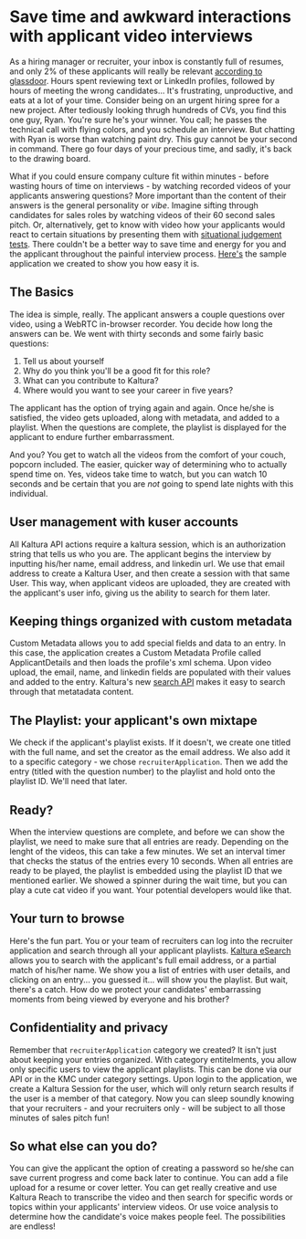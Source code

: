 # Save time and awkward interactions with applicant video interviews 

As a hiring manager or recruiter, your inbox is constantly full of resumes, and only 2% of these applicants will really be relevant [according to glassdoor](https://www.glassdoor.com/employers/popular-topics/hr-stats.htm). Hours spent reviewing text or LinkedIn profiles, followed by hours of meeting the wrong candidates... It's frustrating, unproductive, and eats at a lot of your time. 
Consider being on an urgent hiring spree for a new project. After tediously looking thrugh hundreds of CVs, you find this one guy, Ryan. You're sure he's your winner. You call; he passes the technical call with flying colors, and you schedule an interview. 
But chatting with Ryan is worse than watching paint dry. This guy cannot be your second in command. There go four days of your precious time, and sadly, it's back to the drawing board. 

What if you could ensure company culture fit within minutes - before wasting hours of time on interviews - by watching recorded videos of your applicants answering questions? More important than the content of their answers is the general personality or *vibe*. Imagine sifting through candidates for sales roles by watching videos of their 60 second sales pitch. Or, alternatively, get to know with video how your applicants would react to certain situations by presenting them with [situational judgement tests](https://www.changeboard.com/article-details/16255/situational-judgement-tests-the-future-of-recruitment-in-a-digital-world/). 
There couldn't be a better way to save time and energy for you and the applicant throughout the painful interview process. [Here's](https://github.com/kaltura/video-recruiting-interveiws-app-sample) the sample application we created to show you how easy it is.

## The Basics 

The idea is simple, really. The applicant answers a couple questions over video, using a WebRTC in-browser recorder. You decide how long the answers can be. We went with thirty seconds and some fairly basic questions: 

1. Tell us about yourself
2. Why do you think you'll be a good fit for this role? 
3. What can you contribute to Kaltura?
4. Where would you want to see your career in five years?

The applicant has the option of trying again and again. Once he/she is satisfied, the video gets uploaded, along with metadata, and added to a playlist. When the questions are complete, the playlist is displayed for the applicant to endure further embarrassment. 

And you? You get to watch all the videos from the comfort of your couch, popcorn included. The easier, quicker way of determining who to actually spend time on. Yes, videos take time to watch, but you can watch 10 seconds and be certain that you are *not* going to spend late nights with this individual. 

## User management with kuser accounts 

All Kaltura API actions require a kaltura session, which is an authorization string that tells us who you are. The applicant begins the interview by inputting his/her name, email address, and linkedin url. We use that email address to create a Kaltura User, and then create a session with that same User. This way, when applicant videos are uploaded, they are created with the applicant's user info, giving us the ability to search for them later. 


## Keeping things organized with custom metadata  

Custom Metadata allows you to add special fields and data to an entry. In this case, the application creates a Custom Metadata Profile called ApplicantDetails and then loads the profile's xml schema. Upon video upload, the email, name, and linkedin fields are populated with their values and added to the entry. Kaltura's new [search API](https://blog.kaltura.com/introducing-esearch-the-new-kaltura-search-api/) makes it easy to search through that metatadata content. 

## The Playlist: your applicant's own mixtape 

We check if the applicant's playlist exists. If it doesn't, we create one titled with the full name, and set the creator as the email address. We also add it to a specific category - we chose `recruiterApplication`. Then we add the entry (titled with the question number) to the playlist and hold onto the playlist ID. We'll need that later. 

## Ready?

When the interview questions are complete, and before we can show the playlist, we need to make sure that all entries are ready. Depending on the lenght of the videos, this can take a few minutes. We set an interval timer that checks the status of the entries every 10 seconds. When all entries are ready to be played, the playlist is embedded using the playlist ID that we mentioned earlier. We showed a spinner during the wait time, but you can play a cute cat video if you want. Your potential developers would like that. 

## Your turn to browse

Here's the fun part. You or your team of recruiters can log into the recruiter application and search through all your applicant playlists. [Kaltura eSearch](https://blog.kaltura.com/introducing-esearch-the-new-kaltura-search-api/) allows you to search with the applicant's full email address, or a partial match of his/her name. We show you a list of entries with user details, and clicking on an entry... you guessed it... will show you the playlist. 
But wait, there's a catch. How do we protect your candidates' embarrassing moments from being viewed by everyone and his brother? 

## Confidentiality and privacy 

Remember that `recruiterApplication` category we created? It isn't just about keeping your entries organized. With category entitelments, you allow only specific users to view the applicant playlists. This can be done via our API or in the KMC under category settings. 
Upon login to the application, we create a Kaltura Session for the user, which will only return search results if the user is a member of that category.  Now you can sleep soundly knowing that your recruiters - and your recruiters only - will be subject to all those minutes of sales pitch fun!

## So what else can you do? 

You can give the applicant the option of creating a password so he/she can save current progress and come back later to continue. 
You can add a file upload for a resume or cover letter. You can get really creative and use Kaltura Reach to transcribe the video and then search for specific words or topics within your applicants' interview videos. Or use voice analysis to determine how the candidate's voice makes people feel. The possibilities are endless! 
